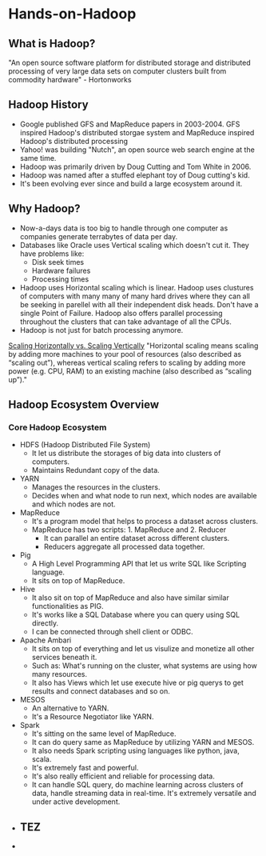 # Hands-on-Hadoop

## What is Hadoop?
"An open source software platform for distributed storage and distributed processing of very large data sets on computer clusters built from commodity hardware" - Hortonworks

## Hadoop History 
- Google published GFS and MapReduce papers in 2003-2004. GFS inspired Hadoop's distributed storgae system and MapReduce inspired Hadoop's distributed processing
- Yahoo! was building "Nutch", an open source web search engine at the same time.
- Hadoop was primarily driven by Doug Cutting and Tom White in 2006. 
- Hadoop was named after a stuffed elephant toy of Doug cutting's kid.
- It's been evolving ever since and build a large ecosystem around it. 

## Why Hadoop?
- Now-a-days data is too big to handle through one computer as companies generate terrabytes of data per day.
- Databases like Oracle uses Vertical scaling which doesn't cut it. They have problems like:
  - Disk seek times
  - Hardware failures
  - Processing times 
- Hadoop uses Horizontal scaling which is linear. Hadoop uses clustures of computers with many many of many hard drives where they can all be seeking in parellel with all their independent disk heads. Don't have a single Point of Failure. Hadoop also offers parallel processing throughout the clusters that can take advantage of all the CPUs. 
- Hadoop is not just for batch processing anymore.

<a href="https://www.section.io/blog/scaling-horizontally-vs-vertically/">Scaling Horizontally vs. Scaling Vertically</a>
"Horizontal scaling means scaling by adding more machines to your pool of resources (also described as “scaling out”), whereas vertical scaling refers to scaling by adding more power (e.g. CPU, RAM) to an existing machine (also described as “scaling up”)."

## Hadoop Ecosystem Overview
### Core Hadoop Ecosystem
- HDFS (Hadoop Distributed File System) 
  - It let us distribute the storages of big data into clusters of computers. 
  - Maintains Redundant copy of the data.
- YARN 
  - Manages the resources in the clusters.
  - Decides when and what node to run next, which nodes are available and which nodes are not.
- MapReduce
  - It's a program model that helps to process a dataset across clusters.
  - MapReduce has two scripts: 1. MapReduce and 2. Reducer
    - It can parallel an entire dataset across different clusters.
    - Reducers aggregate all processed data together.
- Pig 
  - A High Level Programming API that let us write SQL like Scripting language.
  - It sits on top of MapReduce.
- Hive
  - It also sit on top of MapReduce and also have similar similar functionalities as PIG.
  - It's works like a SQL Database where you can query using SQL directly. 
  - I can be connected through shell client or ODBC.
- Apache Ambari
  - It sits on top of everything and let us visulize and monetize all other services beneath it.
  - Such as: What's running on the cluster, what systems are using how many resources.
  - It also has Views which let use execute hive or pig querys to get results and connect databases and so on.
- MESOS
  - An alternative to YARN.
  - It's a Resource Negotiator like YARN.
- Spark
  - It's sitting on the same level of MapReduce.
  - It can do query same as MapReduce by utilizing YARN and MESOS.
  - It also needs Spark scripting using languages like python, java, scala.
  - It's extremely fast and powerful.
  - It's also really efficient and reliable for processing data.
  - It can handle SQL query, do machine learning across clusters of data, handle streaming data in real-time. It's extremely versatile and under active development.
- TEZ
  - 
- 
